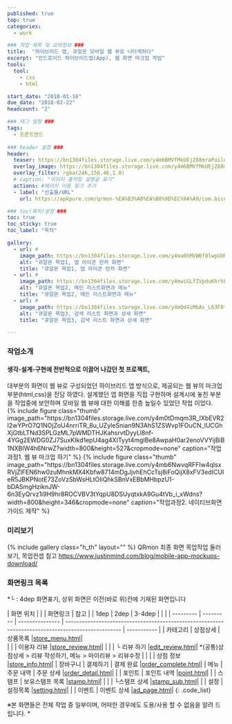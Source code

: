 ```yaml
---
published: true
top: true
categories:
  - work

### 작업 제목 및 요약정보 ###
title:  "하이브리드 앱, 큐알몬 모바일 웹 뷰로 나타게하다"
excerpt: "안드로이드 하이브리드앱(App), 웹 화면 마크업 작업"
tools:
  tool:
    - css
    - html

start_date: "2018-01-16"
due_date: "2018-02-22"
headcount: "2"

### 태그 설정 ###
tags:
  - 프론트엔드
  
### header 설정 ###
header:
  teaser: https://bn1304files.storage.live.com/y4m6BMVfMkUEjZ88mraPoilu7KQo19r8b9cnX9q24d2wkGIwgjpQjN9qq7pkSXO1IfRfDuWDrbxbqeXXfsXoAHdy6l2pu1gCXiPsIHKcrEh1e0-M2BXT8KmEMUW1AYufkwkt5kpTk9lzpERfnfJ6m6yAlA4PohkpI3iecZvBIFSCjX5uDOs_R2EqYmBvpa8z3Hz?width=800&height=800&cropmode=none
  overlay_image: https://bn1304files.storage.live.com/y4m6BMVfMkUEjZ88mraPoilu7KQo19r8b9cnX9q24d2wkGIwgjpQjN9qq7pkSXO1IfRfDuWDrbxbqeXXfsXoAHdy6l2pu1gCXiPsIHKcrEh1e0-M2BXT8KmEMUW1AYufkwkt5kpTk9lzpERfnfJ6m6yAlA4PohkpI3iecZvBIFSCjX5uDOs_R2EqYmBvpa8z3Hz?width=800&height=800&cropmode=none
  overlay_filter: rgba(246,150,46,1.0)
  # caption: "이미지 출처및 설명글 표기"
  actions: #페이지 이동 링크 추가
  - label: "산출물/URL"
    url: https://apkpure.com/qrmon-%EA%B3%A0%EA%B0%9D%EC%9A%A9/com.bicns.qrmon

### toc(목차)설정 ###
toc: true
toc_sticky: true
toc_label: "목차"

gallery:
  - url: #
    image_path: https://bn1304files.storage.live.com/y4ma0hMVWBf8lwpUURr9stNXNxtSuBH3UpD67sFAnD0mvaCBwK7iTRF9waSxoVCxkppsmHcqjPAxO1bZtX871DvQooAXv2GSIS8KT6kgVvEqtz2z3Bds_zgd782aWMYHdVkdhH-0iVsV5KhFouQjzzTTqXjvpnI_1HpqWAyW-VnGg-1-hAfEWW-urk0eO_DJcJW?width=1024&height=724&cropmode=none
    alt: "큐알몬 목업1, 앱 아이콘 런처 화면"
    title: "큐알몬 목업1, 앱 아이콘 런처 화면"
  - url: #
    image_path: https://bn1304files.storage.live.com/y4mwiGLfIVpduKhrhFPP3g5Fo7R-SBBrgOXgU7mv_nPAUIoE_3UNItMTl12sFJJDqvvgUHTn9Xbya5UKcbDvmoU6hQVz0ruiJdCPdr5svtfVhm4pJfuNZW5EQgDPMpga71bcwPq-5-CfxjmR0Fy53-FPXBScN_ViPJF8bo2Ch-ov50hM_aBlYOYs3B4uZho88L5?width=1024&height=724&cropmode=none
    alt: "큐알몬 목업2, 메인 리스트화면과 메뉴"
    title: "큐알몬 목업2, 메인 리스트화면과 메뉴"
  - url: #
    image_path: https://bn1304files.storage.live.com/y4mQd4iMbAs_L63F0txfJW8TxybDwLcsS4XrEaYVgFw4b4tR0GO2CzeqEtMr0z_gHGOi43v5wgZTA1LN3mPW7x_YYpoEBMhc_unLLKHzMB-gyevXJKwbQoNHvkCyub9nRY-ABRUmeWaXUxW8Vg_AdpilAISumEduIugdfYTXOTE7Q0G-2MPeBCyCv9y5vHcJnEk?width=1024&height=724&cropmode=none
    alt: "큐알몬 목업3, 검색 리스트 화면과 상세 화면"
    title: "큐알몬 목업3, 검색 리스트 화면과 상세 화면"

---
```

### 작업소개
<h4>생각-설계-구현에 전반적으로 이끌어 나갔던 첫 프로젝트,</h4>
대부분의 화면이 웹 뷰로 구성되었던 하이브리드 앱 방식으로, 제공되는 웹 뷰의 마크업 부분(html,css)을 전담 하였다. 
설계했던 앱 화면을 직접 구현하며 설계시에 놓친 부분을 작업중에 보안하며 모바일 웹 뷰에 대한 이해를 한층 높일수 있었던 작업 이었다.

<div class="h_th">
{% include figure class="thumb" image_path="https://bn1304files.storage.live.com/y4m0tDmqm3R_IXbEVR2I2wYPrO7Q1NOjZoU4nrriTR_8u_UZyleSnian9N3AhS1ZSWvp1FOuCN_lUCGhXjGtbLTNd3SPLGzML7pWMDTHJKahsrvtDyyLl8nf-4YGg2EWDG0ZJ7SuxKIkd1epU4ag4XITyyt4mgIBe8AwpaH0ar2enoVVYijBiB1NXBIW4h6NrwZ?width=800&height=527&cropmode=none" caption="작업과정1. 웹 뷰 마크업 하기" %}
{% include figure class="thumb" image_path="https://bn1304files.storage.live.com/y4mb6NwvqRFFIw4qIsxRVjZlFEN6hw0zuMhnkMX4Kbfw8714mDgJjvhEhCcTsj8iFoQijX8xFV3edICUIeR5JBKPNotE73ZoVzSbWsHLtOIiQhkSBnVxEBbMHbpzU1-bDASmgHziknJW-6n3EyQrvz1i9H9hr8ROCVBV3tYqpU8DSUyqtxkA9Gu4tVb_i_xWdns?width=800&height=346&cropmode=none" caption="작업과정2. 네이티브화면 가이드 제작" %}
</div>

### 미리보기

{% include gallery class="h_th" layout="" %}
QRmon 최종 화면 목업작업 둘러보기, 목업컨셉 참고 https://www.justinmind.com/blog/mobile-app-mockups-download/


### 화면링크 목록

*└ : 4dep 화면표기, 상위 화면은 이전(바로 위)칸에 기재된 화면입니다

|  화면 위치 |           |                |                                             화면링크                                               |    참고     |
|   1dep    |   2dep    |     3-4dep      |                                                                                                    |             |
| --------- | --------- | --------------- | -------------------------------------------------------------------------------------------------- | ----------- |
|  카테고리  |  상점상세 | 상품목록        |<a href="https://drv.tw/~hi.heera@hotmail.com/od/Web/qrmon/page/store_menu.html">store_menu.html</a>|  
|           |           | 이용자 리뷰     |<a href="https://drv.tw/~hi.heera@hotmail.com/od/Web/qrmon/page/store_review.html">store_review.html</a>|
|           |           | └ 리뷰 하기     |<a href="https://drv.tw/~hi.heera@hotmail.com/od/Web/qrmon/page/edit_review.html">edit_review.html</a>| *(공통)상점상세 > 리뷰 작성하기, 메뉴 > 마이리뷰 > 리뷰수정 |
|           |           | 상점 정보       |<a href="https://drv.tw/~hi.heera@hotmail.com/od/Web/qrmon/page/store_info.html">store_info.html</a>| 
|  장바구니  |  결제하기 | 결제 완료       |<a href="https://drv.tw/~hi.heera@hotmail.com/od/Web/qrmon/page/order_complete.html">order_complete.html</a>| 
|  메뉴      | 주문 내역 | 주문 상세       |<a href="https://drv.tw/~hi.heera@hotmail.com/od/Web/qrmon/page/order_detail.html">order_detail.html</a>| 
|           |   포인트   | 포인트 내역     |<a href="https://drv.tw/~hi.heera@hotmail.com/od/Web/qrmon/page/point.html">point.html</a>| 
|           |   스탬프   | 보유스탬프 목록 |<a href="https://drv.tw/~hi.heera@hotmail.com/od/Web/qrmon/page/stamp.html">stamp.html</a>| 
|           |            | └스탬프 상세   |<a href="https://drv.tw/~hi.heera@hotmail.com/od/Web/qrmon/page/stamp_sub.html">stamp_sub.html</a>| 
|           |    설정    | 설정목록       |<a href="https://drv.tw/~hi.heera@hotmail.com/od/Web/qrmon/page/setting.html">setting.html</a>| 
|           |   이벤트   | 이벤트 상세    |<a href="https://drv.tw/~hi.heera@hotmail.com/od/Web/qrmon/page/ad_page.html">ad_page.html</a>|
{: .code_list}

※본 화면들은 전체 작업 중 일부이며, 어떠한 경우에도 도용/사용 할 수 없음을 알려 드립니다.
*